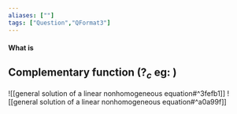 ```yaml
---
aliases: [""]
tags: ["Question","QFormat3"]
---
```


#### What is
## Complementary function ($?_{c}$ eg: )

![[general solution of a linear nonhomogeneous equation#^3fefb1]]
![[general solution of a linear nonhomogeneous equation#^a0a99f]]